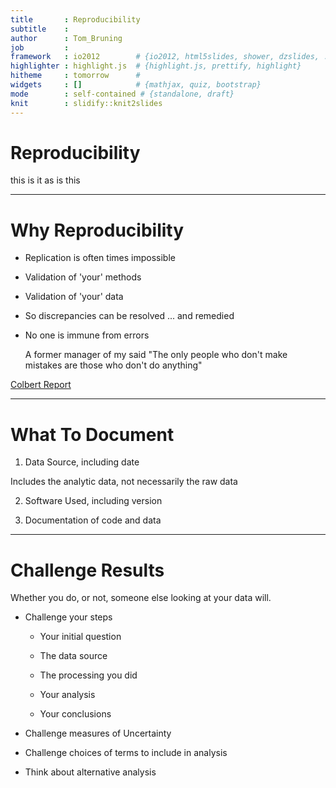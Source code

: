 ```yaml
---
title       : Reproducibility
subtitle    : 
author      : Tom_Bruning
job         : 
framework   : io2012        # {io2012, html5slides, shower, dzslides, ...}
highlighter : highlight.js  # {highlight.js, prettify, highlight}
hitheme     : tomorrow      # 
widgets     : []            # {mathjax, quiz, bootstrap}
mode        : self-contained # {standalone, draft}
knit        : slidify::knit2slides
---
```

  
# Reproducibility
this is it as is this

---

# Why Reproducibility


- Replication is often times impossible

- Validation of 'your' methods

- Validation of 'your' data

- So discrepancies can be resolved ... and remedied

- No one is immune from errors

    A former manager of my said "The only people who don't make mistakes are those who don't do anything"

 
 [Colbert Report](http://on.cc.com/1rKue88 "Colbert Report")
 
 
---
# What To Document

1. Data Source, including date

  Includes the analytic data, not necessarily the raw data

2. Software Used, including version

3. Documentation of code and data

---
# Challenge Results
Whether you do, or not, someone else looking at your data will.

- Challenge your steps

  - Your initial question

  - The data source

  - The processing you did

  - Your analysis

  - Your conclusions
  
- Challenge measures of Uncertainty

- Challenge choices of terms to include in analysis

- Think about alternative analysis
